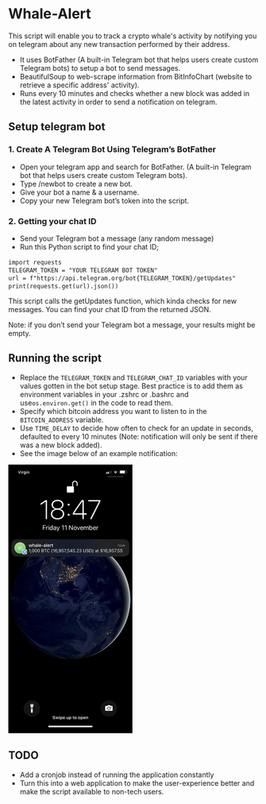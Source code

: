 # Whale-Alert
This script will enable you to track a crypto whale's activity by notifying you on telegram about any new transaction performed by their address.

- It uses BotFather (A built-in Telegram bot that helps users create custom Telegram bots) to setup a bot to send messages.
- BeautifulSoup to web-scrape information from BitInfoChart (website to retrieve a specific address' activity).
- Runs every 10 minutes and checks whether a new block was added in the latest activity in order to send a notification on telegram.

## Setup telegram bot

### 1. Create A Telegram Bot Using Telegram’s BotFather

- Open your telegram app and search for BotFather. (A built-in Telegram bot that helps users create custom Telegram bots).
- Type /newbot to create a new bot.
- Give your bot a name & a username.
- Copy your new Telegram bot’s token into the script.

### 2. Getting your chat ID

- Send your Telegram bot a message (any random message)
- Run this Python script to find your chat ID;
```
import requests
TELEGRAM_TOKEN = "YOUR TELEGRAM BOT TOKEN"
url = f"https://api.telegram.org/bot{TELEGRAM_TOKEN}/getUpdates"
print(requests.get(url).json())
```

This script calls the getUpdates function, which kinda checks for new messages. You can find your chat ID from the returned JSON.

Note: if you don’t send your Telegram bot a message, your results might be empty.

## Running the script

- Replace the `TELEGRAM_TOKEN` and `TELEGRAM_CHAT_ID` variables with your values gotten in the bot setup stage. Best practice is to add them as environment variables in your .zshrc or .bashrc and use`os.environ.get()` in the code to read them.
- Specify which bitcoin address you want to listen to in the `BITCOIN_ADDRESS` variable.
- Use `TIME_DELAY` to decide how often to check for an update in seconds, defaulted to every 10 minutes (Note: notification will only be sent if there was a new block added).
- See the image below of an example notification:

[<img src="img/notification.png" width="250"/>](img/notification.png)


## TODO
- Add a cronjob instead of running the application constantly
- Turn this into a web application to make the user-experience better and make the script available to non-tech users.

